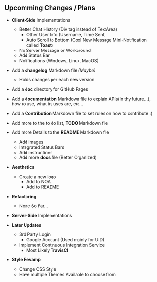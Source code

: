 ## Upcomming Changes / Plans

- **Client-Side** Implementations
    - Better Chat History (Div tag instead of TextArea)
        - Other User Info (Username, Time Sent)
        - Auto Scroll to Bottom (Cool New Message Mini-Notification called **Toast**)
    - No Server Message or Workaround
    - Add Status Bar
    - Notifications (Windows, Linux, MacOS)

- Add a **changelog** Markdown file *(Maybe)*
    - Holds changes per each new version

- Add a **doc** directory for GitHub Pages

- Add a **documentation** Markdown file to explain APIs(In thy future...), how to use, what its uses are, etc...

- Add a **Contribution** Markdown file to set rules on how to contribute :)

- Add more to the to do list, **TODO** Markdown file

- Add more Details to the **README** Markdown file
    - Add images
    - Integrated Status Bars
    - Add instructions
    - Add more **docs** file (Better Organized)

- **Aesthetics**
    - Create a new logo
        - Add to NOA
        - Add to README

- **Refactoring**
    - None So Far...

- **Server-Side** Implementations

- **Later Updates**
    - 3rd Party Login
        - Google Account (Used mainly for UID)
    - Implement Continuous Integration Service
        - Most Likely **TravisCl**

- **Style Revamp**
    - Change CSS Style
    - Have multiple Themes Available to choose from